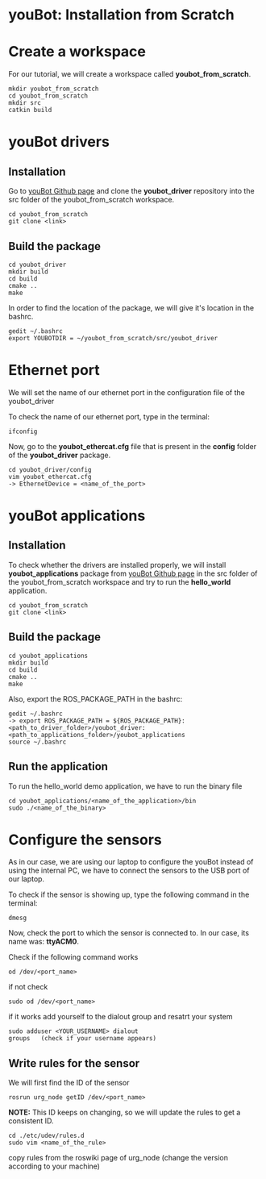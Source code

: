 # youBot: Installation from Scratch

# Create a workspace

For our tutorial, we will create a workspace called **youbot_from_scratch**.

```
mkdir youbot_from_scratch
cd youbot_from_scratch
mkdir src
catkin build
```

# youBot drivers

## Installation

Go to [youBot Github page](https://github.com/youbot) and clone the **youbot_driver** repository into the src folder of the youbot_from_scratch workspace.

```
cd youbot_from_scratch
git clone <link>
```
## Build the package

```
cd youbot_driver
mkdir build
cd build
cmake ..
make
```
In order to find the location of the package, we will give it's location in the bashrc.

```
gedit ~/.bashrc
export YOUBOTDIR = ~/youbot_from_scratch/src/youbot_driver
```

# Ethernet port

We will set the name of our ethernet port in the configuration file of the youbot_driver

To check the name of our ethernet port, type in the terminal:

```
ifconfig
```

Now, go to the **youbot_ethercat.cfg** file that is present in the **config** folder of the **youbot_driver**
package.

```
cd youbot_driver/config
vim youbot_ethercat.cfg
-> EthernetDevice = <name_of_the_port> 
```

# youBot applications

## Installation

To check whether the drivers are installed properly, we will install **youbot_applications** package from [youBot Github page](https://github.com/youbot) in the src folder of the youbot_from_scratch workspace and try to run the **hello_world** application.

```
cd youbot_from_scratch
git clone <link>
```

## Build the package
```
cd youbot_applications
mkdir build
cd build
cmake ..
make
```
Also, export the ROS_PACKAGE_PATH in the bashrc:

```
gedit ~/.bashrc
-> export ROS_PACKAGE_PATH = ${ROS_PACKAGE_PATH}:<path_to_driver_folder>/youbot_driver:<path_to_applications_folder>/youbot_applications
source ~/.bashrc
```

## Run the application

To run the hello_world demo application, we have to run the binary file

```
cd youbot_applications/<name_of_the_application>/bin
sudo ./<name_of_the_binary>
```

# Configure the sensors

As in our case, we are using our laptop to configure the youBot instead of using the internal PC, we have to connect the sensors to the USB port of our laptop.

To check if the sensor is showing up, type the following command in the terminal:

```
dmesg
```
Now, check the port to which the sensor is connected to. In our case, its name was: **ttyACM0**.

Check if the following command works

```
od /dev/<port_name>
```
if not check

```
sudo od /dev/<port_name>
```
if it works add yourself to the dialout group and resatrt your system

```
sudo adduser <YOUR_USERNAME> dialout
groups   (check if your username appears)
```

## Write rules for the sensor

We will first find the ID of the sensor

```
rosrun urg_node getID /dev/<port_name>
```

**NOTE:** This ID keeps on changing, so we will update the rules to get a consistent ID.

```
cd ./etc/udev/rules.d
sudo vim <name_of_the_rule>
```
copy rules from the roswiki page of urg_node (change the version according to your machine)



